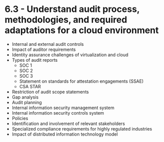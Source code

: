 # 6.3 - Understand audit process, methodologies, and required adaptations for a cloud environment

- Internal and external audit controls
- Impact of auditor requirements
- Identity assurance challenges of virtualization and cloud
- Types of audit reports
  - SOC 1
  - SOC 2
  - SOC 3
  - Statement on standards for attestation engagements (SSAE)
  - CSA STAR
- Restriction of audit scope statements
- Gap analysis
- Audit planning
- Internal information security management system
- Internal information security controls system
- Policies
- Identification and involvement of relevant stakeholders
- Specialized compliance requirements for highly regulated industries
- Impact of distributed information technology model

